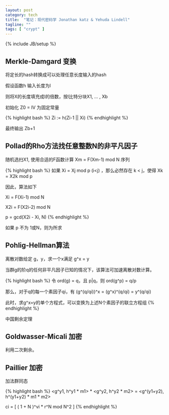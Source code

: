 ```yaml
---
layout: post
category: tech
title:  "笔记：现代密码学 Jonathan katz & Yehuda Lindell"
tagline: ""
tags: [ "crypt" ] 
---
```

{% include JB/setup %}

## Merkle-Damgard 变换

将定长的hash转换成可以处理任意长度输入的hash

假设函数h 输入长度为l

则将X的长度填充成l的倍数，按l比特分块X1, ... , Xb

初始化 Z0 = IV 为固定常量

{% highlight bash %}
Zi := h(Zi-1 || Xi)
{% endhighlight %}

最终输出 Zb+1

## Pollad的Rho方法找任意整数N的非平凡因子

随机选扫X1, 使用合适的F函数计算 Xm = F(Xm-1) mod N 序列

{% highlight bash %}
如果 Xi = Xj mod p (i<j) ，那么必然存在 k < j，使得 Xk = X2k mod p

因此，算法如下

Xi = F(Xi-1) mod N

X2i = F(X2i-2) mod N

p = gcd(X2i - Xi, N)
{% endhighlight %}

如果 p 不为 1或N，则为所求

## Pohlig-Hellman算法

离散对数给定 g，y，求一个x满足 g^x = y

当群g的阶q的任何非平凡因子已知的情况下，该算法可加速离散对数计算。

{% highlight bash %}
令 ord(g) = q，且 p|q，则 ord(g^p) = q/p

那么，对于q的每一个素因子qi，有 (g^(q/qi))^x = (g^x)^(q/qi) = y^(q/qi)

此时，求g^x=y的单个方程式，可以变换为上述N个素因子的联立方程组
{% endhighlight %}

中国剩余定理

## Goldwasser-Micali 加密

利用二次剩余。

## Paillier 加密

加法群同态

{% highlight bash %}
<g^y1, h^y1 * m1>  * <g^y2, h^y2 * m2> = <g^(y1+y2), h^(y1+y2) * m1 * m2>

ci = [ ( 1 + N )^vi * r^N mod N^2 ]
{% endhighlight %}
